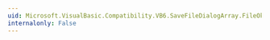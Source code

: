 ```yaml
---
uid: Microsoft.VisualBasic.Compatibility.VB6.SaveFileDialogArray.FileOk
internalonly: False
---
```


